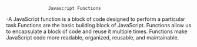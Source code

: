 
                    Javascript Functions

-A JavaScript function is a block of code designed to perform a particular task.Functions are the basic building block of JavaScript. Functions allow us to encapsulate a block of code and reuse it multiple times. Functions make JavaScript code more readable, organized, reusable, and maintainable.